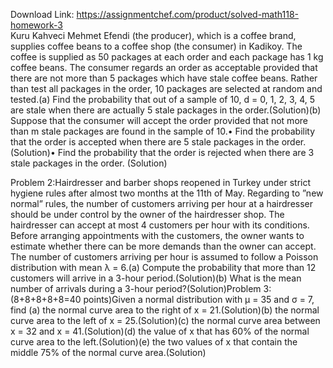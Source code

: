 Download Link: https://assignmentchef.com/product/solved-math118-homework-3
<br>
Kuru Kahveci Mehmet Efendi (the producer), which is a coffee brand, supplies coffee beans to a coffee shop (the consumer) in Kadikoy. The coffee is supplied as 50 packages at each order and each package has 1 kg coffee beans. The consumer regards an order as acceptable provided that there are not more than 5 packages which have stale coffee beans. Rather than test all packages in the order, 10 packages are selected at random and tested.(a) Find the probability that out of a sample of 10, d = 0, 1, 2, 3, 4, 5 are stale when there are actually 5 stale packages in the order.(Solution)(b) Suppose that the consumer will accept the order provided that not more than m stale packages are found in the sample of 10.• Find the probability that the order is accepted when there are 5 stale packages in the order.(Solution)• Find the probability that the order is rejected when there are 3 stale packages in the order. (Solution)

Problem 2:Hairdresser and barber shops reopened in Turkey under strict hygiene rules after almost two months at the 11th of May. Regarding to ”new normal” rules, the number of customers arriving per hour at a hairdresser should be under control by the owner of the hairdresser shop. The hairdresser can accept at most 4 customers per hour with its conditions. Before arranging appointments with the customers, the owner wants to estimate whether there can be more demands than the owner can accept. The number of customers arriving per hour is assumed to follow a Poisson distribution with mean λ = 6.(a) Compute the probability that more than 12 customers will arrive in a 3-hour period.(Solution)(b) What is the mean number of arrivals during a 3-hour period?(Solution)Problem 3: (8+8+8+8+8=40 points)Given a normal distribution with µ = 35 and σ = 7, find (a) the normal curve area to the right of x = 21.(Solution)(b) the normal curve area to the left of x = 25.(Solution)(c) the normal curve area between x = 32 and x = 41.(Solution)(d) the value of x that has 60% of the normal curve area to the left.(Solution)(e) the two values of x that contain the middle 75% of the normal curve area.(Solution)